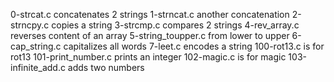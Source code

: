 0-strcat.c concatenates 2 strings
1-strncat.c another concatenation
2-strncpy.c copies a string
3-strcmp.c compares 2 strings
4-rev_array.c reverses content of an array
5-string_toupper.c from lower to upper
6-cap_string.c capitalizes all words
7-leet.c encodes a string
100-rot13.c is for rot13
101-print_number.c prints an integer
102-magic.c is for magic
103-infinite_add.c adds two numbers
